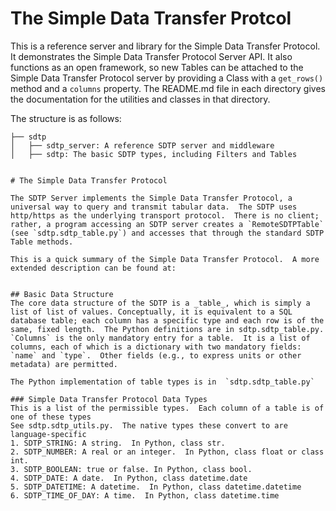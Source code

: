 #  The Simple Data Transfer Protcol

This is a reference server and library  for the Simple Data Transfer Protocol.  It demonstrates the Simple Data Transfer Protocol Server API.  It also functions as an open framework, so new Tables can be attached to the Simple Data Transfer Protocol server by providing a Class with a `get_rows()` method and a `columns` property.
The README.md file in each directory gives the documentation for the utilities and classes in that directory.  

The structure is as follows:
```
├── sdtp
│   ├── sdtp_server: A reference SDTP server and middleware
│   ├── sdtp: The basic SDTP types, including Filters and Tables

  
# The Simple Data Transfer Protocol

The SDTP Server implements the Simple Data Transfer Protocol, a universal way to query and transmit tabular data.  The SDTP uses http/https as the underlying transport protocol.  There is no client; rather, a program accessing an SDTP server creates a `RemoteSDTPTable` (see `sdtp.sdtp_table.py`) and accesses that through the standard SDTP Table methods.

This is a quick summary of the Simple Data Transfer Protocol.  A more extended description can be found at:


## Basic Data Structure
The core data structure of the SDTP is a _table_, which is simply a list of list of values. Conceptually, it is equivalent to a SQL database table; each column has a specific type and each row is of the same, fixed length.  The Python definitions are in sdtp.sdtp_table.py.  `Columns` is the only mandatory entry for a table.  It is a list of columns, each of which is a dictionary with two mandatory fields: `name` and `type`.  Other fields (e.g., to express units or other metadata) are permitted.

The Python implementation of table types is in  `sdtp.sdtp_table.py`

### Simple Data Transfer Protocol Data Types
This is a list of the permissible types.  Each column of a table is of one of these types
See sdtp.sdtp_utils.py.  The native types these convert to are language-specific
1. SDTP_STRING: A string.  In Python, class str.
2. SDTP_NUMBER: A real or an integer.  In Python, class float or class int.
3. SDTP_BOOLEAN: true or false. In Python, class bool.
4. SDTP_DATE: A date.  In Python, class datetime.date
5. SDTP_DATETIME: A datetime.  In Python, class datetime.datetime
6. SDTP_TIME_OF_DAY: A time.  In Python, class datetime.time

